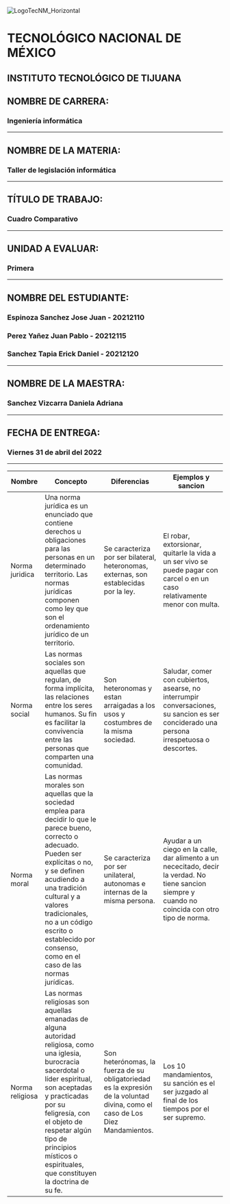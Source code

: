 
![LogoTecNM_Horizontal](https://user-images.githubusercontent.com/101742408/160739752-3ab4ba83-01d7-49b6-9ede-3ab2478f0696.svg)
# **TECNOLÓGICO NACIONAL DE MÉXICO**
##            INSTITUTO TECNOLÓGICO DE TIJUANA 
## NOMBRE DE CARRERA: 
### Ingeniería informática
---
## NOMBRE DE LA MATERIA: 
### Taller de legislación informática
---
## TÍTULO DE TRABAJO: 
### Cuadro Comparativo
---
## UNIDAD A EVALUAR: 
### Primera
---
## NOMBRE DEL ESTUDIANTE: 
### Espinoza Sanchez Jose Juan - 20212110
### Perez Yañez Juan Pablo - 20212115
### Sanchez Tapia Erick Daniel - 20212120
---
## NOMBRE DE LA MAESTRA:
### Sanchez Vizcarra Daniela Adriana
---
## FECHA DE ENTREGA:
### Viernes 31 de abril del 2022
---
| Nombre           | Concepto    |Diferencias  |Ejemplos y sancion |
|------------------|-------------|-------------|-------------------|
| Norma juridica   | Una norma jurídica es un enunciado que contiene derechos u obligaciones para las personas en un determinado territorio. Las normas jurídicas componen como ley que son el ordenamiento jurídico de un territorio.|Se caracteriza por ser bilateral, heteronomas, externas, son establecidas por la ley.|El robar, extorsionar, quitarle la vida a un ser vivo se puede pagar con carcel o en un caso relativamente menor con multa.|
| Norma social     | Las normas sociales son aquellas que regulan, de forma implícita, las relaciones entre los seres humanos. Su fin es facilitar la convivencia entre las personas que comparten una comunidad.|Son heteronomas y estan arraigadas a los usos y costumbres de la misma sociedad.|Saludar, comer con cubiertos, asearse, no interrumpir conversaciones, su sancion es ser conciderado una persona irrespetuosa o descortes. |
| Norma moral      |Las normas morales son aquellas que la sociedad emplea para decidir lo que le parece bueno, correcto o adecuado. Pueden ser explícitas o no, y se definen acudiendo a una tradición cultural y a valores tradicionales, no a un código escrito o establecido por consenso, como en el caso de las normas jurídicas.|Se caracteriza por ser unilateral, autonomas e internas de la misma persona.|Ayudar a un ciego en la calle, dar alimento a un nececitado, decir la verdad. No tiene sancion siempre y cuando no coincida con otro tipo de norma.|
| Norma religiosa  |Las normas religiosas son aquellas emanadas de alguna autoridad religiosa, como una iglesia, burocracia sacerdotal o líder espiritual, son aceptadas y practicadas por su feligresía, con el objeto de respetar algún tipo de principios místicos o espirituales, que constituyen la doctrina de su fe. | Son heterónomas, la fuerza de su obligatoriedad es la expresión de la voluntad divina, como el caso de Los Diez Mandamientos. |Los 10 mandamientos, su sanción es el ser juzgado al final de los tiempos por el ser supremo. |

